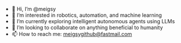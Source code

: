 - 👋 Hi, I’m @meigsy
- 👀 I’m interested in robotics, automation, and machine learning
- 🌱 I’m currently exploring intelligent autonomous agents using LLMs
- 💞️ I’m looking to collaborate on anything beneficial to humanity
- 📫 How to reach me: meigsygithub@fastmail.com

<!---
meigsy/meigsy is a ✨ special ✨ repository because its `README.md` (this file) appears on your GitHub profile.
You can click the Preview link to take a look at your changes.
--->

